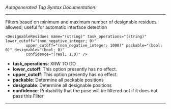 _Autogenerated Tag Syntax Documentation:_

---
Filters based on minimum and maximum number of designable residues allowed; useful for automatic interface detection

```
<DesignableResidues name="(string)" task_operations="(string)" lower_cutoff="(non_negative_integer; 0)"
         upper_cutoff="(non_negative_integer; 1000)" packable="(bool; 0)" designable="(bool; 0)"
         confidence="(real; 1.0)" />
```

-   **task_operations**: XRW TO DO
-   **lower_cutoff**: This option presently has no effect.
-   **upper_cutoff**: This option presently has no effect.
-   **packable**: Determine all packable positions
-   **designable**: Determine all designable positions
-   **confidence**: Probability that the pose will be filtered out if it does not pass this Filter

---
